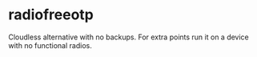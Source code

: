 # radiofreeotp
Cloudless alternative with no backups. For extra points run it on a device with no functional radios.
